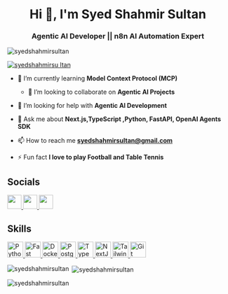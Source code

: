 <h1 align="center">Hi 👋, I'm Syed Shahmir Sultan</h1>
<h3 align="center">Agentic AI  Developer || n8n AI Automation Expert</h3>

<p align="left"> <img src="https://komarev.com/ghpvc/?username=syedshahmirsultan&label=Profile%20views&color=0e75b6&style=flat" alt="syedshahmirsultan" /> </p>

<p align="left"> <a href="https://github.com/ryo-ma/github-profile-trophy"><img src="https://github-profile-trophy.vercel.app/?username=syedshahmirsultan" alt="syedshahmirsu
                                    ltan" /></a> </p>

- 🌱 I’m currently learning **Model Context Protocol (MCP)**

  - 👯 I’m looking to collaborate on **Agentic AI Projects**

- 🤝 I’m looking for help with **Agentic AI Development**

- 💬 Ask me about **Next.js,TypeScript ,Python, FastAPI, OpenAI Agents SDK**

- 📫 How to reach me **syedshahmirsultan@gmail.com**

- ⚡ Fun fact **I love to play Football and Table Tennis**

## Socials
<p align="left">  <a href="https://www.github.com/syedshahmirsultan" target="_blank" rel="noreferrer"> <picture> <source media="(prefers-color-scheme: dark)" srcset="https://raw.githubusercontent.com/danielcranney/readme-generator/main/public/icons/socials/github-dark.svg" /> <source media="(prefers-color-scheme: light)" srcset="https://raw.githubusercontent.com/danielcranney/readme-generator/main/public/icons/socials/github.svg" /> <img src="https://raw.githubusercontent.com/danielcranney/readme-generator/main/public/icons/socials/github.svg" width="32" height="32" /> </picture> </a> <a href="https://www.linkedin.com/in/syedshahmirsultan" target="_blank" rel="noreferrer"> <picture> <source media="(prefers-color-scheme: dark)" srcset="https://raw.githubusercontent.com/danielcranney/readme-generator/main/public/icons/socials/linkedin-dark.svg" /> <source media="(prefers-color-scheme: light)" srcset="https://raw.githubusercontent.com/danielcranney/readme-generator/main/public/icons/socials/linkedin.svg" /> <img src="https://raw.githubusercontent.com/danielcranney/readme-generator/main/public/icons/socials/linkedin.svg" width="32" height="32" /> </picture> </a>  <a href="https://www.youtube.com/@syedshahmirsultan7214" target="_blank" rel="noreferrer"> <picture> <source media="(prefers-color-scheme: dark)" srcset="undefined" /> <source media="(prefers-color-scheme: light)" srcset="https://raw.githubusercontent.com/danielcranney/readme-generator/main/public/icons/socials/youtube.svg" /> <img src="https://raw.githubusercontent.com/danielcranney/readme-generator/main/public/icons/socials/youtube.svg" width="32" height="32" /> </picture> </a></p>

## Skills
<p align="left">
  <!-- Python -->
  <a href="https://www.python.org/" target="_blank" rel="noreferrer">
    <img src="https://raw.githubusercontent.com/danielcranney/readme-generator/main/public/icons/skills/python-colored.svg" width="36" height="36" alt="Python" />
  </a>
  <!-- FastAPI -->
  <a href="https://fastapi.tiangolo.com/" target="_blank" rel="noreferrer">
    <img src="https://raw.githubusercontent.com/danielcranney/readme-generator/main/public/icons/skills/fastapi-colored.svg" width="36" height="36" alt="Fast API" />
  </a>
  <!-- Docker -->
  <a href="https://www.docker.com/" target="_blank" rel="noreferrer">
    <img src="https://raw.githubusercontent.com/danielcranney/readme-generator/main/public/icons/skills/docker-colored.svg" width="36" height="36" alt="Docker" />
  </a>
  <!-- PostgreSQL -->
  <a href="https://www.postgresql.org/" target="_blank" rel="noreferrer">
    <img src="https://raw.githubusercontent.com/danielcranney/readme-generator/main/public/icons/skills/postgresql-colored.svg" width="36" height="36" alt="PostgreSQL" />
  </a>
 
  <!-- TypeScript -->
  <a href="https://www.typescriptlang.org/" target="_blank" rel="noreferrer">
    <img src="https://raw.githubusercontent.com/danielcranney/readme-generator/main/public/icons/skills/typescript-colored.svg" width="36" height="36" alt="TypeScript" />
  </a>
  <!-- NextJS -->
  <a href="https://nextjs.org/docs" target="_blank" rel="noreferrer">
    <img src="https://raw.githubusercontent.com/danielcranney/readme-generator/main/public/icons/skills/nextjs-colored.svg" width="36" height="36" alt="NextJs" />
  </a>
  <!-- Tailwind -->
  <a href="https://tailwindcss.com/" target="_blank" rel="noreferrer">
    <img src="https://raw.githubusercontent.com/danielcranney/readme-generator/main/public/icons/skills/tailwindcss-colored.svg" width="36" height="36" alt="TailwindCSS" />
  </a>
  <!-- Git -->
  <a href="https://git-scm.com/" target="_blank" rel="noreferrer">
    <img src="https://raw.githubusercontent.com/danielcranney/readme-generator/main/public/icons/skills/git-colored.svg" width="36" height="36" alt="Git" />
  </a>
  <!-- Additional icons follow... -->
</p>

<p><img align="left" src="https://github-readme-stats.vercel.app/api/top-langs?username=syedshahmirsultan&show_icons=true&locale=en&layout=compact" alt="syedshahmirsultan" /></p>

<p>&nbsp;<img align="center" src="https://github-readme-stats.vercel.app/api?username=syedshahmirsultan&show_icons=true&locale=en" alt="syedshahmirsultan" /></p>

<p><img align="center" src="https://github-readme-streak-stats.herokuapp.com/?user=syedshahmirsultan&" alt="syedshahmirsultan" /></p>


